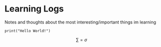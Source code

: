# Learning Logs
Notes and thoughts about the most interesting/important things im learning
```{python}
print("Hello World!")
```
$$
\sum = \sigma
$$
